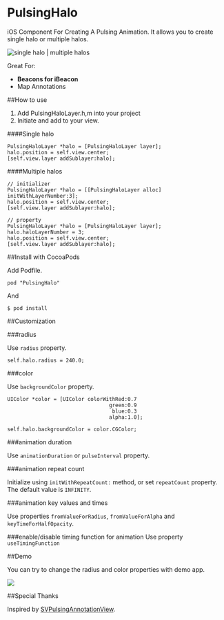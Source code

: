 PulsingHalo
===========

iOS Component For Creating A Pulsing Animation. It allows you to create single halo or multiple halos.

![](http://f.cl.ly/items/2Q0X052p2m371m0w2O0C/halogif.gif "single halo | multiple halos")
                    
Great For:

- **Beacons for iBeacon**
- Map Annotations


##How to use

1. Add PulsingHaloLayer.h,m into your project
2. Initiate and add to your view.

####Single halo
````
PulsingHaloLayer *halo = [PulsingHaloLayer layer];
halo.position = self.view.center;
[self.view.layer addSublayer:halo];
````

####Multiple halos
````
// initializer
PulsingHaloLayer *halo = [[PulsingHaloLayer alloc] initWithLayerNumber:3];
halo.position = self.view.center;
[self.view.layer addSublayer:halo];

// property
PulsingHaloLayer *halo = [PulsingHaloLayer layer];
halo.haloLayerNumber = 3;
halo.position = self.view.center;
[self.view.layer addSublayer:halo];
````

##Install with CocoaPods

Add Podfile.

````
pod "PulsingHalo"
````

And

````
$ pod install
````


##Customization

###radius

Use `radius` property.

````
self.halo.radius = 240.0;
````

###color

Use `backgroundColor` property.

````
UIColor *color = [UIColor colorWithRed:0.7
                                 green:0.9
                                  blue:0.3
                                 alpha:1.0];

self.halo.backgroundColor = color.CGColor;
````

###animation duration

Use `animationDuration` or `pulseInterval` property.


###animation repeat count

Initialize using `initWithRepeatCount:` method, or set `repeatCount` property. The default value is `INFINITY`.


###animation key values and times

Use properties `fromValueForRadius`, `fromValueForAlpha` and `keyTimeForHalfOpacity`.

###enable/disable timing function for animation
Use property `useTimingFunction`

##Demo

You can try to change the radius and color properties with demo app.

![](http://f.cl.ly/items/0u3c211i2g372c390p44/halodemo.jpg)


##Special Thanks

Inspired by [SVPulsingAnnotationView](https://github.com/samvermette/SVPulsingAnnotationView).

